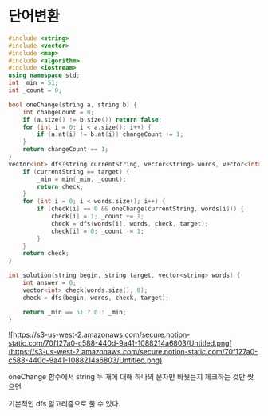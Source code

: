 # 단어변환

```cpp
#include <string>
#include <vector>
#include <map>
#include <algorithm>
#include <iostream>
using namespace std;
int _min = 51;
int _count = 0;

bool oneChange(string a, string b) {
    int changeCount = 0;
    if (a.size() != b.size()) return false;
    for (int i = 0; i < a.size(); i++) {
        if (a.at(i) != b.at(i)) changeCount += 1;
    }
    return changeCount == 1;
}
vector<int> dfs(string currentString, vector<string> words, vector<int> check, string target) {
    if (currentString == target) {
        _min = min(_min, _count);
        return check;
    }
    for (int i = 0; i < words.size(); i++) {
        if (check[i] == 0 && oneChange(currentString, words[i])) {
            check[i] = 1; _count += 1;
            check = dfs(words[i], words, check, target);
            check[i] = 0; _count -= 1;
        }
    }
    return check;
}

int solution(string begin, string target, vector<string> words) {
    int answer = 0;
    vector<int> check(words.size(), 0);
    check = dfs(begin, words, check, target);

    return _min == 51 ? 0 : _min;
}
```

![https://s3-us-west-2.amazonaws.com/secure.notion-static.com/70f127a0-c588-440d-9a41-1088214a6803/Untitled.png](https://s3-us-west-2.amazonaws.com/secure.notion-static.com/70f127a0-c588-440d-9a41-1088214a6803/Untitled.png)

oneChange 함수에서 string 두 개에 대해 하나의 문자만 바꿧는지 체크하는 것만 짯으면

기본적인 dfs 알고리즘으로 풀 수 있다.